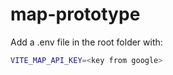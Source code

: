 # map-prototype

Add a .env file in the root folder with:

```sh
VITE_MAP_API_KEY=<key from google>
```
